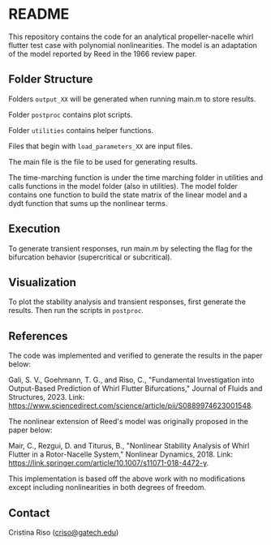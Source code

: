 # README

This repository contains the code for an analytical propeller-nacelle whirl flutter test case with polynomial nonlinearities. The model is an adaptation of the model reported by Reed in the 1966 review paper.

## Folder Structure

Folders `output_XX` will be generated when running main.m to store results.

Folder `postproc` contains plot scripts.

Folder `utilities` contains helper functions.

Files that begin with `load_parameters_XX` are input files. 

The main file is the file to be used for generating results.

The time-marching function is under the time marching folder in utilities and calls functions in the model folder (also in utilities). The model folder contains one function to build the state matrix of the linear model and a dydt function that sums up the nonlinear terms.

## Execution

To generate transient responses, run main.m by selecting the flag for the bifurcation behavior (supercritical or subcritical). 

## Visualization

To plot the stability analysis and transient responses, first generate the results. Then run the scripts in `postproc`.

## References

The code was implemented and verified to generate the results in the paper below:

Gali, S. V., Goehmann, T. G., and Riso, C., "Fundamental Investigation into Output-Based Prediction of Whirl Flutter Bifurcations," Journal of Fluids and Structures, 2023. Link: https://www.sciencedirect.com/science/article/pii/S0889974623001548. 

The nonlinear extension of Reed's model was originally proposed in the paper below:

Mair, C., Rezgui, D. and Titurus, B., "Nonlinear Stability Analysis of Whirl Flutter in a Rotor-Nacelle System," Nonlinear Dynamics, 2018. Link: https://link.springer.com/article/10.1007/s11071-018-4472-y. 

This implementation is based off the above work with no modifications except including nonlinearities in both degrees of freedom.

## Contact

Cristina Riso (criso@gatech.edu)
